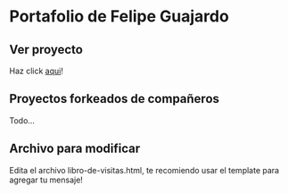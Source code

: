 # Portafolio de Felipe Guajardo

## Ver proyecto

Haz click [aqui]!

## Proyectos forkeados de compañeros

Todo...

## Archivo para modificar

Edita el archivo libro-de-visitas.html, te recomiendo usar el template para agregar tu mensaje!

[aqui]: https://pipexlul.github.io/portafolio/
